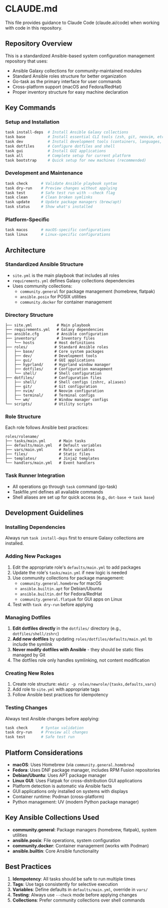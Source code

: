 # CLAUDE.md

This file provides guidance to Claude Code (claude.ai/code) when working with code in this repository.

## Repository Overview

This is a standardized Ansible-based system configuration management repository that uses:
- Ansible Galaxy collections for community-maintained modules
- Standard Ansible roles structure for better organization
- Go-task as the primary interface for user commands
- Cross-platform support (macOS and Fedora/RedHat)
- Proper inventory structure for easy machine declaration

## Key Commands

### Setup and Installation
```bash
task install-deps  # Install Ansible Galaxy collections
task base          # Install essential CLI tools (zsh, git, neovim, etc.)
task dev           # Install development tools (containers, languages, databases)
task dotfiles      # Configure dotfiles and shell
task gui           # Install GUI applications
task all           # Complete setup for current platform
task bootstrap     # Quick setup for new machines (recommended)
```

### Development and Maintenance
```bash
task check      # Validate Ansible playbook syntax
task dry-run    # Preview changes without applying
task test       # Safe test run with --check flag
task clean      # Clean broken symlinks
task update     # Update package managers (brew/apt)
task status     # Show what's installed
```

### Platform-Specific
```bash
task macos      # macOS-specific configurations
task linux      # Linux-specific configurations
```

## Architecture

### Standardized Ansible Structure
- `site.yml` is the main playbook that includes all roles
- `requirements.yml` defines Galaxy collections dependencies
- Uses community collections:
  - `community.general` for package management (homebrew, flatpak)
  - `ansible.posix` for POSIX utilities
  - `community.docker` for container management

### Directory Structure
```
├── site.yml           # Main playbook
├── requirements.yml   # Galaxy dependencies
├── ansible.cfg        # Ansible configuration
├── inventory/         # Inventory files
│   └── hosts         # Host definitions
├── roles/            # Standard Ansible roles
│   ├── base/         # Core system packages
│   ├── dev/          # Development tools
│   ├── gui/          # GUI applications
│   ├── hyprland/     # Hyprland window manager
│   ├── dotfiles/     # Configuration management
│   └── shell/        # Shell configuration
├── dotfiles/         # Configuration files
│   ├── shell/        # Shell configs (zshrc, aliases)
│   ├── git/          # Git configuration
│   ├── nvim/         # Neovim configuration
│   ├── terminal/     # Terminal configs
│   └── wm/           # Window manager configs
└── scripts/          # Utility scripts
```

### Role Structure
Each role follows Ansible best practices:
```
roles/rolename/
├── tasks/main.yml      # Main tasks
├── defaults/main.yml   # Default variables
├── vars/main.yml       # Role variables
├── files/              # Static files
├── templates/          # Jinja2 templates
└── handlers/main.yml   # Event handlers
```

### Task Runner Integration
- All operations go through `task` command (go-task)
- Taskfile.yml defines all available commands
- Shell aliases are set up for quick access (e.g., `dot-base` → `task base`)

## Development Guidelines

### Installing Dependencies
Always run `task install-deps` first to ensure Galaxy collections are installed.

### Adding New Packages
1. Edit the appropriate role's `defaults/main.yml` to add packages
2. Update the role's `tasks/main.yml` if new logic is needed
3. Use community collections for package management:
   - `community.general.homebrew` for macOS
   - `ansible.builtin.apt` for Debian/Ubuntu
   - `ansible.builtin.dnf` for Fedora/RedHat
   - `community.general.flatpak` for GUI apps on Linux
4. Test with `task dry-run` before applying

### Managing Dotfiles
1. **Edit dotfiles directly** in the `dotfiles/` directory (e.g., `dotfiles/shell/zshrc`)
2. **Add new dotfiles** by updating `roles/dotfiles/defaults/main.yml` to include the symlink
3. **Never modify dotfiles with Ansible** - they should be static files managed by Git
4. The dotfiles role only handles symlinking, not content modification

### Creating New Roles
1. Create role structure: `mkdir -p roles/newrole/{tasks,defaults,vars}`
2. Add role to `site.yml` with appropriate tags
3. Follow Ansible best practices for idempotency

### Testing Changes
Always test Ansible changes before applying:
```bash
task check      # Syntax validation
task dry-run    # Preview all changes
task test       # Safe test run
```

## Platform Considerations

- **macOS**: Uses Homebrew (via `community.general.homebrew`)
- **Fedora**: Uses DNF package manager, includes RPM Fusion repositories
- **Debian/Ubuntu**: Uses APT package manager
- **Linux GUI**: Uses Flatpak for cross-distribution GUI applications
- Platform detection is automatic via Ansible facts
- GUI applications only installed on systems with displays
- Container runtime: Podman (cross-platform)
- Python management: UV (modern Python package manager)

## Key Ansible Collections Used

- **community.general**: Package managers (homebrew, flatpak), system utilities
- **ansible.posix**: File operations, system configuration
- **community.docker**: Container management (works with Podman)
- **ansible.builtin**: Core Ansible functionality

## Best Practices

1. **Idempotency**: All tasks should be safe to run multiple times
2. **Tags**: Use tags consistently for selective execution
3. **Variables**: Define defaults in `defaults/main.yml`, override in `vars/`
4. **Testing**: Always use `--check` mode before applying changes
5. **Collections**: Prefer community collections over shell commands